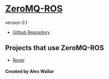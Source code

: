 # [ZeroMQ-ROS]()
version 0.1

- [Github Repository](http://github.com/wallarelvo/zeromq-ros)

## Projects that use ZeroMQ-ROS
- [Rover](http://wallarelvo.github.io/rover)

#### Created by Alex Wallar
